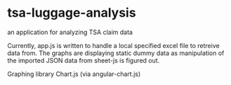 # tsa-luggage-analysis
an application for analyzing TSA claim data

Currently, app.js is written to handle a local specified excel file to retreive data from. The graphs are displaying static dummy data as manipulation of the imported JSON data from sheet-js is figured out.

Graphing library Chart.js (via angular-chart.js)
